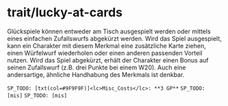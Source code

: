 # trait/lucky-at-cards

Glückspiele können entweder am Tisch ausgespielt werden oder mittels eines einfachen Zufallswurfs abgekürzt werden. Wird das Spiel ausgespielt, kann ein Charakter mit diesem Merkmal eine zusätzliche Karte ziehen, einen Würfelwurf wiederholen oder einen anderen passenden Vorteil nutzen. Wird das Spiel abgekürzt, erhält der Charakter einen Bonus auf seinen Zufallswurf (z.B. drei Punkte bei einem W20). Auch eine andersartige, ähnliche Handhabung des Merkmals ist denkbar.

`SP_TODO: [txt(col=#9F9F9F)]<lc>Misc_Costs</lc>: **3 GP**`
`SP_TODO: [mis]`
`SP_TODO: [mis]`